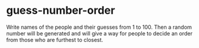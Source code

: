 # guess-number-order
Write names of the people and their guesses from 1 to 100. Then a random number will be generated and will give a way for people to decide an order from those who are furthest to closest. 
